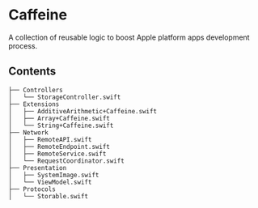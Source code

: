 # Caffeine

A collection of reusable logic to boost Apple platform apps development process.

## Contents

```
├── Controllers
│   └── StorageController.swift
├── Extensions
│   ├── AdditiveArithmetic+Caffeine.swift
│   ├── Array+Caffeine.swift
│   └── String+Caffeine.swift
├── Network
│   ├── RemoteAPI.swift
│   ├── RemoteEndpoint.swift
│   ├── RemoteService.swift
│   └── RequestCoordinator.swift
├── Presentation
│   ├── SystemImage.swift
│   └── ViewModel.swift
├── Protocols
│   └── Storable.swift
```
